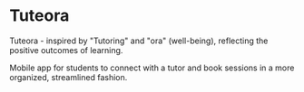 # Tuteora
Tuteora - inspired by "Tutoring" and "ora" (well-being), reflecting the positive outcomes of learning.

Mobile app for students to connect with a tutor and book sessions in a more organized, streamlined fashion. 
